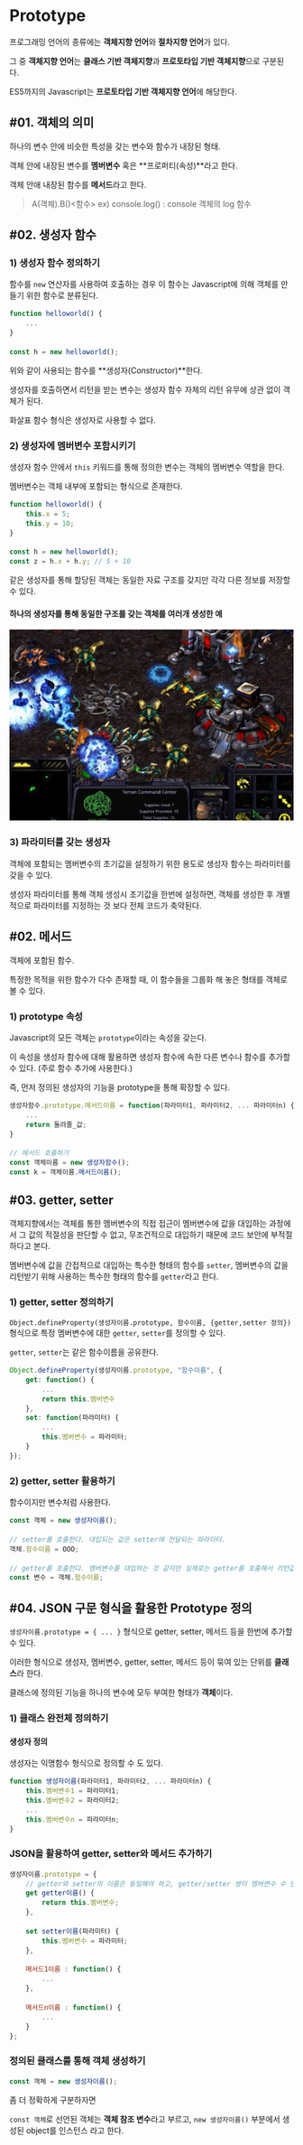 # Prototype

프로그래밍 언어의 종류에는 **객체지향 언어**와 **절차지향 언어**가 있다.

그 중 **객체지향 언어**는 **클래스 기반 객체지향**과 **프로토타입 기반 객체지향**으로 구분된다.

ES5까지의 Javascript는 **프로토타입 기반 객체지향 언어**에 해당한다.

## #01. 객체의 의미

하나의 변수 안에 비슷한 특성을 갖는 변수와 함수가 내장된 형태.

객체 안에 내장된 변수를 **멤버변수** 혹은 **프로퍼티(속성)**라고 한다.

객체 안애 내장된 함수를 **메서드**라고 한다.   
> A(객체).B()<함수> ex) console.log() : console 객체의 log 함수 

## #02. 생성자 함수

### 1) 생성자 함수 정의하기

함수를 `new` 연산자를 사용하여 호출하는 경우 이 함수는 Javascript에 의해 객체를 만들기 위한 함수로 분류된다.

```javascript
function helloworld() {
    ...
}

const h = new helloworld();
```

위와 같이 사용되는 함수를 **생성자(Constructor)**한다.

생성자를 호출하면서 리턴을 받는 변수는 생성자 함수 자체의 리턴 유무에 상관 없이 객체가 된다.

화살표 함수 형식은 생성자로 사용할 수 없다.

### 2) 생성자에 멤버변수 포함시키기

생성자 함수 안에서 `this` 키워드를 통해 정의한 변수는 객체의 멤버변수 역할을 한다.

멤버변수는 객체 내부에 포함되는 형식으로 존재한다.

```javascript
function helloworld() {
    this.x = 5;
    this.y = 10;
}

const h = new helloworld();
const z = h.x + h.y; // 5 + 10
```

같은 생성자를 통해 할당된 객체는 동일한 자료 구조를 갖지만 각각 다른 정보를 저장할 수 있다.

#### 하나의 생성자를 통해 동일한 구조를 갖는 객체를 여러개 생성한 예

![game.jpg](res/game.png)

### 3) 파라미터를 갖는 생성자

객체에 포함되는 멤버변수의 초기값을 설정하기 위한 용도로 생성자 함수는 파라미터를 갖을 수 있다.

생성자 파라미터를 통해 객체 생성시 초기값을 한번에 설정하면, 객체를 생성한 후 개별적으로 파라미터를 지정하는 것 보다 전체 코드가 축약된다.

## #02. 메서드

객체에 포함된 함수.

특정한 목적을 위한 함수가 다수 존재할 때, 이 함수들을 그룹화 해 놓은 형태를 객체로 볼 수 있다.

### 1) prototype 속성

Javascript의 모든 객체는 `prototype`이라는 속성을 갖는다.

이 속성을 생성자 함수에 대해 활용하면 생성자 함수에 속한 다른 변수나 함수를 추가할 수 있다. (주로 함수 추가에 사용한다.)

즉, 먼저 정의된 생성자의 기능을 prototype을 통해 확장할 수 있다.

```javascript
생성자함수.prototype.메서드이름 = function(파라미터1, 파라미터2, ... 파라미터n) {
    ...
    return 돌려줄_값;
}

// 메서드 호출하기
const 객체이름 = new 생성자함수();
const k = 객체이름.메서드이름();
```

## #03. getter, setter

객체지향에서는 객체를 통한 멤버변수의 직접 접근이 멤버변수에 값을 대입하는 과정에서 그 값의 적절성을 판단할 수 없고, 무조건적으로 대입하기 때문에 코드 보안에 부적절하다고 본다.

멤버변수에 값을 간접적으로 대입하는 특수한 형태의 함수를 `setter`, 멤버변수의 값을 리턴받기 위해 사용하는 특수한 형태의 함수를 `getter`라고 한다.

### 1) getter, setter 정의하기

`Object.defineProperty(생성자이름.prototype, 함수이름, {getter,setter 정의})` 형식으로 특정 멤버변수에 대한 `getter`, `setter`를 정의할 수 있다.

`getter`, `setter`는 같은 함수이름을 공유한다.

```javascript
Object.defineProperty(생성자이름.prototype, "함수이름", {
    get: function() {
        ...
        return this.멤버변수
    },
    set: function(파라미터) {
        ...
        this.멤버변수 = 파라미터;
    }
});
```

### 2) getter, setter 활용하기

함수이지만 변수처럼 사용한다.

```javascript
const 객체 = new 생성자이름();

// setter를 호출한다. 대입되는 값은 setter에 전달되는 파라미터.
객체.함수이름 = OOO;

// getter를 호출한다. 멤버변수를 대입하는 것 같지만 실제로는 getter를 호출해서 리턴값을 받는 과정이다.
const 변수 = 객체.함수이름;
```

## #04. JSON 구문 형식을 활용한 Prototype 정의

`생성자이름.prototype = { ... }` 형식으로 getter, setter, 메서드 등을 한번에 추가할 수 있다.

이러한 형식으로 생성자, 멤버변수, getter, setter, 메서드 등이 묶여 있는 단위를 **클래스**라 한다.

클래스에 정의된 기능을 하나의 변수에 모두 부여한 형태가 **객체**이다.

### 1) 클래스 완전체 정의하기

#### 생성자 정의

생성자는 익명함수 형식으로 정의할 수 도 있다.

```javascript
function 생성자이름(파라미터1, 파라미터2, ... 파라미터n) {
    this.멤버변수1 = 파라미터1;
    this.멤버변수2 = 파라미터2;
    ...
    this.멤버변수n = 파라미터n;
}
```

### JSON을 활용하여 getter, setter와 메서드 추가하기

```javascript
생성자이름.prototype = {
    // getter와 setter의 이름은 동일해야 하고, getter/setter 쌍이 멤버변수 수 만큼 정의된다.
    get getter이름() {
        return this.멤버변수;
    },

    set setter이름(파라미터) {
        this.멤버변수 = 파라미터;
    },

    메서드1이름 : function() {
        ...
    },

    메서드n이름 : function() {
        ...
    }
};
```

### 정의된 클래스를 통해 객체 생성하기

```javascript
const 객체 = new 생성자이름();
```

좀 더 정확하게 구분하자면

`const 객체`로 선언된 객체는 **객체 참조 변수**라고 부르고, `new 생성자이름()` 부분에서 생성된 object를 인스턴스 라고 한다.
